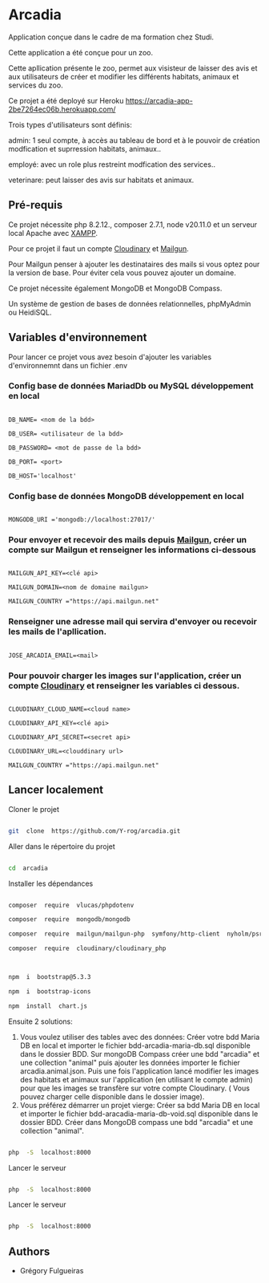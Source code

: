 # Arcadia

Application conçue dans le cadre de ma formation chez Studi.

Cette application a été conçue pour un zoo.

Cette apllication présente le zoo, permet aux visisteur de laisser des avis et aux utilisateurs de créer et modifier les différents habitats, animaux et services du zoo.

Ce projet a été deployé sur Heroku https://arcadia-app-2be7264ec06b.herokuapp.com/

Trois types d'utilisateurs sont définis:

admin: 1 seul compte, à accès au tableau de bord et à le pouvoir de création modfication et suprression habitats, animaux..

employé: avec un role plus restreint modfication des services..

veterinare: peut laisser des avis sur habitats et animaux.

## Pré-requis

Ce projet nécessite php 8.2.12., composer 2.7.1, node v20.11.0 et un serveur local Apache avec [XAMPP](https://www.apachefriends.org/fr/).

Pour ce projet il faut un compte [Cloudinary](https://cloudinary.com/) et [Mailgun](https://www.mailgun.com/).

Pour Mailgun penser à ajouter les destinataires des mails si vous optez pour la version de base. Pour éviter cela vous pouvez ajouter un domaine.

Ce projet nécessite également MongoDB et MongoDB Compass.

Un système de gestion de bases de données relationnelles, phpMyAdmin ou HeidiSQL.

## Variables d'environnement

Pour lancer ce projet vous avez besoin d'ajouter les variables d'environnemnt dans un fichier .env

### Config base de données MariadDb ou MySQL développement en local

```

DB_NAME= <nom de la bdd>

DB_USER= <utilisateur de la bdd>

DB_PASSWORD= <mot de passe de la bdd>

DB_PORT= <port>

DB_HOST='localhost'

```

### Config base de données MongoDB développement en local

```

MONGODB_URI ='mongodb://localhost:27017/'

```

### Pour envoyer et recevoir des mails depuis [Mailgun](https://www.mailgun.com/), créer un compte sur Mailgun et renseigner les informations ci-dessous

```

MAILGUN_API_KEY=<clé api>

MAILGUN_DOMAIN=<nom de domaine mailgun>

MAILGUN_COUNTRY ="https://api.mailgun.net"

```

### Renseigner une adresse mail qui servira d'envoyer ou recevoir les mails de l'apllication.

```

JOSE_ARCADIA_EMAIL=<mail>

```

### Pour pouvoir charger les images sur l'application, créer un compte [Cloudinary](https://cloudinary.com/) et renseigner les variables ci dessous.

```

CLOUDINARY_CLOUD_NAME=<cloud name>

CLOUDINARY_API_KEY=<clé api>

CLOUDINARY_API_SECRET=<secret api>

CLOUDINARY_URL=<clouddinary url>

MAILGUN_COUNTRY ="https://api.mailgun.net"

```

## Lancer localement

Cloner le projet

```bash

git  clone  https://github.com/Y-rog/arcadia.git

```

Aller dans le répertoire du projet

```bash

cd  arcadia

```

Installer les dépendances

```bash

composer  require  vlucas/phpdotenv

composer  require  mongodb/mongodb

composer  require  mailgun/mailgun-php  symfony/http-client  nyholm/psr7

composer  require  cloudinary/cloudinary_php



npm  i  bootstrap@5.3.3

npm  i  bootstrap-icons

npm  install  chart.js

```

Ensuite 2 solutions:

1.  Vous voulez utiliser des tables avec des données:
    Créer votre bdd Maria DB en local et importer le fichier bdd-arcadia-maria-db.sql disponible dans le dossier BDD.
    Sur mongoDB Compass créer une bdd "arcadia" et une collection "animal" puis ajouter les données importer le fichier arcadia.animal.json.
    Puis une fois l'application lancé modifier les images des habitats et animaux sur l'application (en utilisant le compte admin) pour que les images se transfère sur votre compte Cloudinary. ( Vous pouvez charger celle disponible dans le dossier image).
2.  Vous préférez démarrer un projet vierge:
    Créer sa bdd Maria DB en local et importer le fichier bdd-aracadia-maria-db-void.sql disponible dans le dossier BDD.
    Créer dans MongoDB compass une bdd "arcadia" et une collection "animal".

```bash

php  -S  localhost:8000

```

Lancer le serveur

```bash

php  -S  localhost:8000

```

Lancer le serveur

```bash

php  -S  localhost:8000

```

## Authors

- Grégory Fulgueiras
